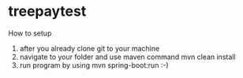 # treepaytest

How to setup

1. after you already clone git to your machine
2. navigate to your folder and use maven command mvn clean install
3. run program by using mvn spring-boot:run :-)
